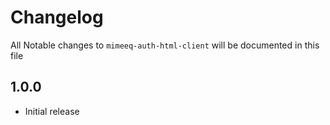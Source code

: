 # Changelog

All Notable changes to `mimeeq-auth-html-client` will be documented in this file

## 1.0.0
- Initial release

